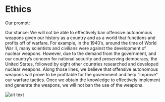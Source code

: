 # Ethics

Our prompt:

Our stance: We will not be able to effectively ban offensive autonomous weapons given our history as a country and as a world that functions and profits off of warfare. For example, in the 1940’s, around the time of World War II, many scientists and civilians were against the development of nuclear weapons. However, due to the demand from the government, and our country’s concern for national security and preserving democracy, the United States, followed by eight other countries researched and developed nuclear weapons. Along those lines, we believe that offensive autonomous weapons will prove to be profitable for the government and help “improve” our warfare tactics. Once we obtain the knowledge to effectively implement and generate the weapons, we will not ban the use of the weapons. 

![alt text](/asset/Ethics/ethics.png)


